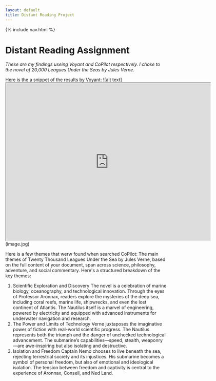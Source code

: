 ```yaml
---
layout: default
title: Distant Reading Project
---
```


{% include nav.html %}


# Distant Reading Assignment 

*These are my findings useing Voyant and CoPilot respectively. I chose to the novel of 20,000 Leagues Under the Seas by Jules Verne.*

Here is the a snippet of the results by Voyant: 
![alt text]<iframe style='width: 637px; height: 491px;' src='https://voyant-tools.org/tool/Cirrus/?visible=275&corpus=de6eaf11b6130591549e3852e7db67dc'></iframe>(image.jpg)

Here is a few themes that werw found when searched CoPilot: The main themes of Twenty Thousand Leagues Under the Sea by Jules Verne, based on the full content of your document, span across science, philosophy, adventure, and social commentary. Here's a structured breakdown of the key themes:

1. Scientific Exploration and Discovery
The novel is a celebration of marine biology, oceanography, and technological innovation.
Through the eyes of Professor Aronnax, readers explore the mysteries of the deep sea, including coral reefs, marine life, shipwrecks, and even the lost continent of Atlantis.
The Nautilus itself is a marvel of engineering, powered by electricity and equipped with advanced instruments for underwater navigation and research.
2. The Power and Limits of Technology
Verne juxtaposes the imaginative power of fiction with real-world scientific progress.
The Nautilus represents both the triumph and the danger of unchecked technological advancement.
The submarine’s capabilities—speed, stealth, weaponry—are awe-inspiring but also isolating and destructive.
3. Isolation and Freedom
Captain Nemo chooses to live beneath the sea, rejecting terrestrial society and its injustices.
His submarine becomes a symbol of personal freedom, but also of emotional and ideological isolation.
The tension between freedom and captivity is central to the experience of Aronnax, Conseil, and Ned Land.
